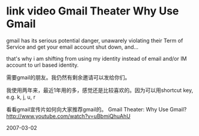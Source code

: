 # link video Gmail Theater Why Use Gmail

gmail has its serious potential danger, unawarely violating their Term of Service and get your email account shut down, and... 

that's why i am shifting from using my identity instead of email and/or IM account to url based identity.

需要gmail的朋友。我仍然有剩余邀请可以发给你们。

我使用两年来，最近1年用的多，感觉还是比较喜欢的。因为可以用shortcut key, e.g. k, j, u, r

看看gmail宣传片如何向大家推荐gmail的。 
Gmail Theater: Why Use Gmail?
http://www.youtube.com/watch?v=uBbmiQhuAhU

2007-03-02